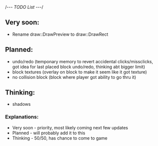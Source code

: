 /*--- TODO List ---*/
## Very soon:
- Rename draw::DrawPreview to draw::DrawRect

## Planned:
- undo/redo
(temponary memory to revert accidental clicks/missclicks, got idea for last placed block undo/redo, thinking abt bigger limit)
- block textures
(overlay on block to make it seem like it got texture)
- no collision block
(block where player got ability to go thru it)

## Thinking:
-  shadows

### Explanations:
- Very soon - priority, most likely coming next few updates
- Planned   - will probably add it to this
- Thinking  - 50/50, has chance to come to game
